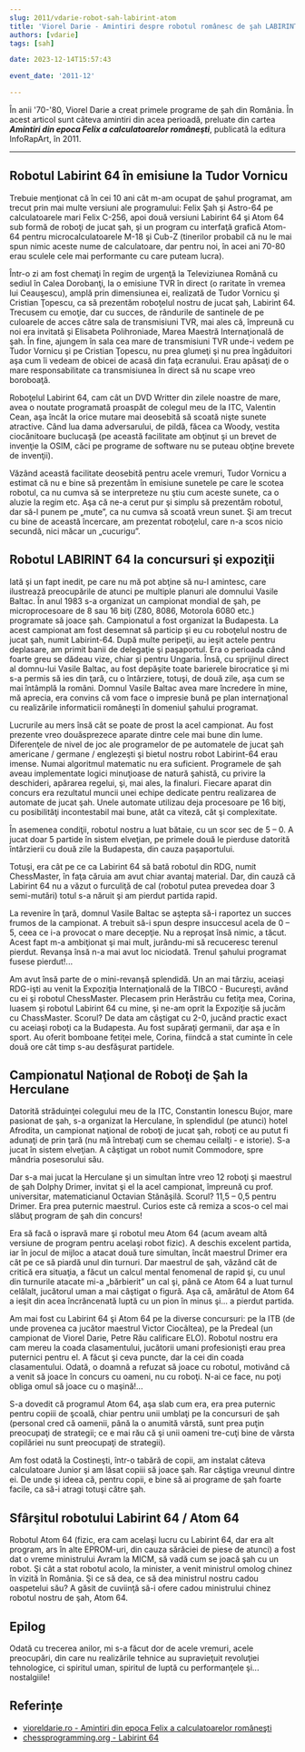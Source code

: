 ```yaml
---
slug: 2011/vdarie-robot-sah-labirint-atom
title: 'Viorel Darie - Amintiri despre robotul românesc de şah LABIRINT 64 / ATOM 64'
authors: [vdarie]
tags: [sah]

date: 2023-12-14T15:57:43

event_date: '2011-12'

---
```


În anii '70-'80, Viorel Darie a creat primele programe de șah din România. În acest articol sunt câteva amintiri din acea perioadă, preluate din cartea _**Amintiri din epoca Felix a calculatoarelor româneşti**_, publicată la editura InfoRapArt, în 2011.

<!-- truncate -->

---

## Robotul Labirint 64 în emisiune la Tudor Vornicu

Trebuie menţionat că în cei 10 ani cât m-am ocupat de şahul programat, am trecut prin mai multe versiuni ale programului: Felix Şah şi Astro-64 pe calculatoarele mari Felix C-256, apoi două versiuni Labirint 64 şi Atom 64 sub formă de roboţi de jucat şah, şi un program cu interfaţă grafică Atom-64 pentru microcalculatoarele M-18 şi Cub-Z (tinerilor probabil că nu le mai spun nimic aceste nume de calculatoare, dar pentru noi, în acei ani 70-80 erau sculele cele mai performante cu care puteam lucra).

Într-o zi am fost chemaţi în regim de urgenţă la Televiziunea Română cu sediul în Calea Dorobanţi, la o emisiune TVR în direct (o raritate în vremea lui Ceauşescu), amplă prin dimensiunea ei, realizată de Tudor Vornicu şi Cristian Ţopescu, ca să prezentăm roboţelul nostru de jucat şah, Labirint 64. Trecusem cu emoţie, dar cu succes, de rândurile de santinele de pe culoarele de acces către sala de transmisiuni TVR, mai ales că, împreună cu noi era invitată şi Elisabeta Polihroniade, Marea Maestră Internaţională de şah. În fine, ajungem în sala cea mare de transmisiuni TVR unde-i vedem pe Tudor Vornicu şi pe Cristian Ţopescu, nu prea glumeţi şi nu prea îngăduitori aşa cum îi vedeam de obicei de acasă din faţa ecranului. Erau apăsaţi de o mare responsabilitate ca transmisiunea în direct să nu scape vreo boroboaţă.

Roboţelul Labirint 64, cam cât un DVD Writter din zilele noastre de mare, avea o noutate programată proaspăt de colegul meu de la ITC, Valentin Cean, aşa încât la orice mutare mai deosebită să scoată nişte sunete atractive. Când lua dama adversarului, de pildă, făcea ca Woody, vestita ciocănitoare buclucaşă (pe această facilitate am obţinut şi un brevet de invenţie la OSIM, căci pe programe de software nu se puteau obţine brevete de invenţii).

Văzând această facilitate deosebită pentru acele vremuri, Tudor Vornicu a estimat că nu e bine să prezentăm în emisiune sunetele pe care le scotea robotul, ca nu cumva să se interpreteze nu ştiu cum aceste sunete, ca o aluzie la regim etc. Aşa că ne-a cerut pur şi simplu să prezentăm robotul, dar să-l punem pe „mute”, ca nu cumva să scoată vreun sunet. Şi am trecut cu bine de această încercare, am prezentat roboţelul, care n-a scos nicio secundă, nici măcar un „cucurigu”.

## Robotul LABIRINT 64 la concursuri şi expoziţii

Iată şi un fapt inedit, pe care nu mă pot abţine să nu-l
amintesc, care ilustrează preocupările de atunci pe multiple planuri ale domnului Vasile Baltac. În anul 1983 s-a
organizat un campionat mondial de şah, pe microprocesoare de 8 sau 16 biţi (Z80, 8086, Motorola 6080 etc.) programate să joace şah. Campionatul a fost organizat la Budapesta. La acest campionat am fost desemnat să
particip şi eu cu roboţelul nostru de jucat şah, numit Labirint-64. După multe peripeţii, au ieşit actele pentru deplasare, am primit banii de delegaţie şi paşaportul. Era o
perioada când foarte greu se dădeau vize, chiar şi pentru
Ungaria. Însă, cu sprijinul direct al domnu-lui Vasile Baltac, au fost depăşite toate barierele birocratice şi mi s-a
permis să ies din ţară, cu o întârziere, totuşi, de două zile,
aşa cum se mai întâmplă la români. Domnul Vasile Baltac
avea mare încredere în mine, mă aprecia, era convins că
vom face o impresie bună pe plan internaţional cu realizările informaticii româneşti în domeniul şahului programat.

Lucrurile au mers însă cât se poate de prost la acel campionat. Au fost prezente vreo douăsprezece aparate dintre cele mai bune din lume. Diferenţele de nivel de joc ale programelor de pe automatele de jucat şah americane / germane / englezeşti şi bietul nostru robot Labirint-64 erau imense. Numai algoritmul matematic nu era suficient. Programele de şah aveau implementate logici minuţioase de natură şahistă, cu privire la deschideri, apărarea regelui, şi, mai ales, la finaluri. Fiecare aparat din concurs era rezultatul muncii unei echipe dedicate pentru realizarea de automate de jucat şah. Unele automate utilizau deja procesoare pe 16 biţi, cu posibilităţi incontestabil mai bune, atât ca viteză, cât şi complexitate.

În asemenea condiţii, robotul nostru a luat bătaie, cu un scor sec de 5 – 0. A jucat doar 5 partide în sistem elveţian, pe primele două le pierduse datorită întârzierii cu două zile la Budapesta, din cauza paşaportului.

Totuşi, era cât pe ce ca Labirint 64 să bată robotul din RDG, numit ChessMaster, în faţa căruia am avut chiar avantaj material. Dar, din cauză că Labirint 64 nu a văzut o furculiţă de cal (robotul putea prevedea doar 3 semi-mutări) totul s-a năruit şi am pierdut partida rapid.

La revenire în ţară, domnul Vasile Baltac se aştepta să-i raportez un succes frumos de la campionat. A trebuit să-i spun despre insuccesul acela de 0 – 5, ceea ce i-a provocat o mare decepţie. Nu a reproşat însă nimic, a tăcut. Acest fapt m-a ambiţionat şi mai mult, jurându-mi să recuceresc terenul pierdut. Revanşa însă n-a mai avut loc niciodată. Trenul şahului programat fusese pierdut!...

Am avut însă parte de o mini-revanşă splendidă. Un an mai târziu, aceiaşi RDG-işti au venit la Expoziţia Internaţională de la TIBCO - Bucureşti, având cu ei şi robotul ChessMaster. Plecasem prin Herăstrău cu fetiţa mea, Corina, luasem şi robotul Labirint 64 cu mine, şi ne-am oprit la
Expoziţie să jucăm cu ChassMaster. Scorul? De data am câştigat cu 2-0, jucând practic exact cu aceiaşi roboţi ca la Budapesta. Au fost supăraţi germanii, dar aşa e în sport. Au oferit bomboane fetiţei mele, Corina, fiindcă a stat cuminte în cele două ore cât timp s-au desfăşurat partidele.

## Campionatul Naţional de Roboţi de Şah la Herculane

Datorită străduinţei colegului meu de la ITC, Constantin Ionescu Bujor, mare pasionat de şah, s-a organizat la Herculane, în splendidul (pe atunci) hotel Afrodita, un campionat naţional de roboţi de jucat şah, roboţi ce au putut fi adunaţi de prin ţară (nu mă întrebaţi cum se chemau ceilalţi - e istorie). S-a jucat în sistem elveţian. A câştigat un robot numit Commodore, spre
mândria posesorului său.

Dar s-a mai jucat la Herculane şi un simultan între
vreo 12 roboţi şi maestrul de şah Dolphy Drimer, invitat şi el la acel campionat, împreună cu prof. universitar, matematicianul Octavian Stănăşilă. Scorul? 11,5 – 0,5 pentru Drimer. Era prea puternic maestrul. Curios este că remiza a scos-o cel mai slăbuţ program de şah din concurs!

Era să facă o ispravă mare şi robotul meu Atom 64
(acum aveam altă versiune de program pentru acelaşi
robot fizic). A deschis excelent partida, iar în jocul de mijloc a atacat două ture simultan, încât maestrul Drimer era
cât pe ce să piardă unul din turnuri. Dar maestrul de şah,
văzând cât de critică era situaţia, a făcut un calcul mental
fenomenal de rapid şi, cu unul din turnurile atacate mi-a
„bărbierit” un cal şi, până ce Atom 64 a luat turnul
celălalt, jucătorul uman a mai câştigat o figură. Aşa că,
amărâtul de Atom 64 a ieşit din acea încrâncenată luptă cu
un pion în minus şi... a pierdut partida.

Am mai fost cu Labirint 64 şi Atom 64 pe la diverse
concursuri: pe la ITB (de unde provenea ca jucător maestrul Victor Ciocâltea), pe la Predeal (un campionat de
Viorel Darie, Petre Rău calificare ELO). Robotul nostru era cam mereu la coada
clasamentului, jucătorii umani profesionişti erau prea puternici pentru el. A făcut şi ceva puncte, dar la cei din coada clasamentului. Odată, o doamnă a refuzat să joace cu robotul, motivând că a venit să joace în concurs cu oameni, nu cu roboţi. N-ai ce face, nu poţi obliga omul să joace cu o maşină!...

S-a dovedit că programul Atom 64, aşa slab cum era, era prea puternic pentru copiii de şcoală, chiar pentru unii umblaţi pe la concursuri de şah (personal cred că oamenii, până la o anumită vârstă, sunt prea puţin preocupaţi de strategii; ce e mai rău că şi unii oameni tre-cuţi bine de vârsta copilăriei nu sunt preocupaţi de strategii).

Am fost odată la Costineşti, într-o tabără de copii, am instalat câteva calculatoare Junior şi am lăsat copiii să joace şah. Rar câştiga vreunul dintre ei. De unde şi ideea că, pentru copii, e bine să ai programe de şah foarte facile, ca să-i atragi totuşi către şah.

## Sfârşitul robotului Labirint 64 / Atom 64

Robotul Atom 64 (fizic, era cam acelaşi lucru cu Labirint 64, dar era alt program, ars în alte EPROM-uri, din cauza sărăciei de piese de atunci) a fost dat o vreme ministrului Avram la MICM, să vadă cum se joacă şah cu un robot. Şi cât a stat robotul acolo, la minister, a venit ministrul omolog chinez în vizită în România. Şi ce să dea, ce să dea ministrul nostru cadou oaspetelui său? A găsit de cuviinţă să-i ofere cadou ministrului chinez robotul nostru de şah, Atom 64.

## Epilog

Odată cu trecerea anilor, mi s-a făcut dor de acele vremuri, acele preocupări, din care nu realizările tehnice au supravieţuit revoluţiei tehnologice, ci spiritul uman, spiritul de luptă cu performanţele şi... nostalgiile!

## Referințe

- [vioreldarie.ro - Amintiri din epoca Felix a calculatoarelor româneşti](https://www.vioreldarie.ro/Creatii/Amintiri%20din%20epoca%20FELIX%20a%20calculatoarelor%20romanesti.pdf)
- [chessprogramming.org - Labirint 64](https://www.chessprogramming.org/Labirint_64)

